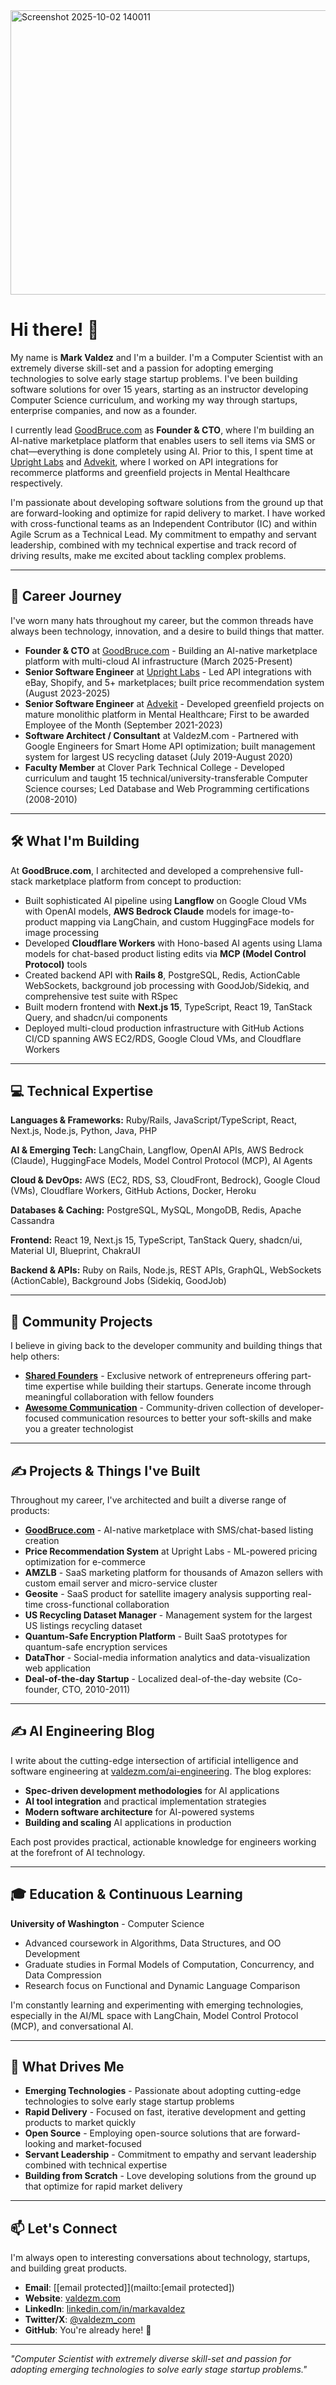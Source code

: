 <img width="1207" height="455" alt="Screenshot 2025-10-02 140011" src="https://github.com/user-attachments/assets/b24c0e9d-cf30-460f-a761-db8e4e7615c8" />


# Hi there! 👋

My name is **Mark Valdez** and I'm a builder. I'm a Computer Scientist with an extremely diverse skill-set and a passion for adopting emerging technologies to solve early stage startup problems. I've been building software solutions for over 15 years, starting as an instructor developing Computer Science curriculum, and working my way through startups, enterprise companies, and now as a founder.

I currently lead [GoodBruce.com](https://goodbruce.com) as **Founder & CTO**, where I'm building an AI-native marketplace platform that enables users to sell items via SMS or chat—everything is done completely using AI. Prior to this, I spent time at [Upright Labs](https://uprightlabs.co) and [Advekit](https://advekit.com), where I worked on API integrations for recommerce platforms and greenfield projects in Mental Healthcare respectively.

I'm passionate about developing software solutions from the ground up that are forward-looking and optimize for rapid delivery to market. I have worked with cross-functional teams as an Independent Contributor (IC) and within Agile Scrum as a Technical Lead. My commitment to empathy and servant leadership, combined with my technical expertise and track record of driving results, make me excited about tackling complex problems.

---

## 🚀 Career Journey

I've worn many hats throughout my career, but the common threads have always been technology, innovation, and a desire to build things that matter.

- **Founder & CTO** at [GoodBruce.com](https://goodbruce.com) - Building an AI-native marketplace platform with multi-cloud AI infrastructure (March 2025-Present)
- **Senior Software Engineer** at [Upright Labs](https://uprightlabs.co) - Led API integrations with eBay, Shopify, and 5+ marketplaces; built price recommendation system (August 2023-2025)
- **Senior Software Engineer** at [Advekit](https://advekit.com) - Developed greenfield projects on mature monolithic platform in Mental Healthcare; First to be awarded Employee of the Month (September 2021-2023)
- **Software Architect / Consultant** at ValdezM.com - Partnered with Google Engineers for Smart Home API optimization; built management system for largest US recycling dataset (July 2019-August 2020)
- **Faculty Member** at Clover Park Technical College - Developed curriculum and taught 15 technical/university-transferable Computer Science courses; Led Database and Web Programming certifications (2008-2010)

---

## 🛠️ What I'm Building

At **GoodBruce.com**, I architected and developed a comprehensive full-stack marketplace platform from concept to production:

- Built sophisticated AI pipeline using **Langflow** on Google Cloud VMs with OpenAI models, **AWS Bedrock Claude** models for image-to-product mapping via LangChain, and custom HuggingFace models for image processing
- Developed **Cloudflare Workers** with Hono-based AI agents using Llama models for chat-based product listing edits via **MCP (Model Control Protocol)** tools
- Created backend API with **Rails 8**, PostgreSQL, Redis, ActionCable WebSockets, background job processing with GoodJob/Sidekiq, and comprehensive test suite with RSpec
- Built modern frontend with **Next.js 15**, TypeScript, React 19, TanStack Query, and shadcn/ui components
- Deployed multi-cloud production infrastructure with GitHub Actions CI/CD spanning AWS EC2/RDS, Google Cloud VMs, and Cloudflare Workers

---

## 💻 Technical Expertise

**Languages & Frameworks:** Ruby/Rails, JavaScript/TypeScript, React, Next.js, Node.js, Python, Java, PHP

**AI & Emerging Tech:** LangChain, Langflow, OpenAI APIs, AWS Bedrock (Claude), HuggingFace Models, Model Control Protocol (MCP), AI Agents

**Cloud & DevOps:** AWS (EC2, RDS, S3, CloudFront, Bedrock), Google Cloud (VMs), Cloudflare Workers, GitHub Actions, Docker, Heroku

**Databases & Caching:** PostgreSQL, MySQL, MongoDB, Redis, Apache Cassandra

**Frontend:** React 19, Next.js 15, TypeScript, TanStack Query, shadcn/ui, Material UI, Blueprint, ChakraUI

**Backend & APIs:** Ruby on Rails, Node.js, REST APIs, GraphQL, WebSockets (ActionCable), Background Jobs (Sidekiq, GoodJob)

---

## 🌟 Community Projects

I believe in giving back to the developer community and building things that help others:

- **[Shared Founders](http://sharedfounders.com)** - Exclusive network of entrepreneurs offering part-time expertise while building their startups. Generate income through meaningful collaboration with fellow founders
- **[Awesome Communication](https://valdezm.com/awesome-communication)** - Community-driven collection of developer-focused communication resources to better your soft-skills and make you a greater technologist

---

## ✍️ Projects & Things I've Built

Throughout my career, I've architected and built a diverse range of products:

- **[GoodBruce.com](https://goodbruce.com)** - AI-native marketplace with SMS/chat-based listing creation
- **Price Recommendation System** at Upright Labs - ML-powered pricing optimization for e-commerce
- **AMZLB** - SaaS marketing platform for thousands of Amazon sellers with custom email server and micro-service cluster
- **Geosite** - SaaS product for satellite imagery analysis supporting real-time cross-functional collaboration
- **US Recycling Dataset Manager** - Management system for the largest US listings recycling dataset
- **Quantum-Safe Encryption Platform** - Built SaaS prototypes for quantum-safe encryption services
- **DataThor** - Social-media information analytics and data-visualization web application
- **Deal-of-the-day Startup** - Localized deal-of-the-day website (Co-founder, CTO, 2010-2011)

---

## ✍️ AI Engineering Blog

I write about the cutting-edge intersection of artificial intelligence and software engineering at [valdezm.com/ai-engineering](https://valdezm.com/ai-engineering). The blog explores:

- **Spec-driven development methodologies** for AI applications
- **AI tool integration** and practical implementation strategies
- **Modern software architecture** for AI-powered systems
- **Building and scaling** AI applications in production

Each post provides practical, actionable knowledge for engineers working at the forefront of AI technology.

---

## 🎓 Education & Continuous Learning

**University of Washington** - Computer Science
- Advanced coursework in Algorithms, Data Structures, and OO Development
- Graduate studies in Formal Models of Computation, Concurrency, and Data Compression
- Research focus on Functional and Dynamic Language Comparison

I'm constantly learning and experimenting with emerging technologies, especially in the AI/ML space with LangChain, Model Control Protocol (MCP), and conversational AI.

---

## 🎯 What Drives Me

- **Emerging Technologies** - Passionate about adopting cutting-edge technologies to solve early stage startup problems
- **Rapid Delivery** - Focused on fast, iterative development and getting products to market quickly
- **Open Source** - Employing open-source solutions that are forward-looking and market-focused
- **Servant Leadership** - Commitment to empathy and servant leadership combined with technical expertise
- **Building from Scratch** - Love developing solutions from the ground up that optimize for rapid market delivery

---

## 📫 Let's Connect

I'm always open to interesting conversations about technology, startups, and building great products.

- **Email**: [[email protected]](mailto:[email protected])
- **Website**: [valdezm.com](https://valdezm.com)
- **LinkedIn**: [linkedin.com/in/markavaldez](https://linkedin.com/in/markavaldez)
- **Twitter/X**: [@valdezm_com](https://twitter.com/valdezm_com)
- **GitHub**: You're already here! 👋

---

*"Computer Scientist with extremely diverse skill-set and passion for adopting emerging technologies to solve early stage startup problems."*
